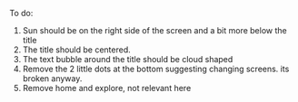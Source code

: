 To do:
1. Sun should be on the right side of the screen and a bit more below the title
2. The title should be centered.
3. The text bubble around the title should be cloud shaped
4. Remove the 2 little dots at the bottom suggesting changing screens. its broken anyway.
5. Remove home and explore, not relevant here